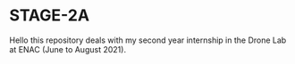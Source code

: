 # STAGE-2A

Hello this repository deals with my second year internship in the Drone Lab at ENAC (June to August 2021).
